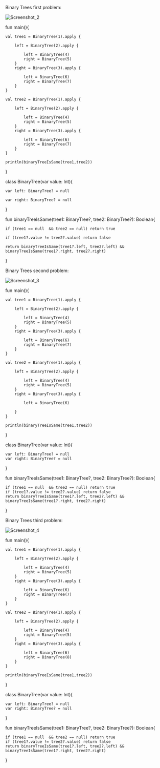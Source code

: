 Binary Trees first problem:


![Screenshot_2](https://github.com/erina883/Provlem/assets/61052816/51172822-dee1-442c-8c88-be0d3545f9e3)



fun main(){

    val tree1 = BinaryTree(1).apply {
    
        left = BinaryTree(2).apply {
        
            left = BinaryTree(4)
            right = BinaryTree(5)
        }
        right = BinaryTree(3).apply {
        
            left = BinaryTree(6)
            right = BinaryTree(7)
        }
    }

    val tree2 = BinaryTree(1).apply {
    
        left = BinaryTree(2).apply {
        
            left = BinaryTree(4)
            right = BinaryTree(5)
        }
        right = BinaryTree(3).apply {
        
            left = BinaryTree(6)
            right = BinaryTree(7)
        }
    }

    println(binaryTreeIsSame(tree1,tree2))
    
}


class BinaryTree(var value: Int){

    var left: BinaryTree? = null
    
    var right: BinaryTree? = null
    
}


fun binaryTreeIsSame(tree1: BinaryTree?, tree2: BinaryTree?): Boolean{

    if (tree1 == null  && tree2 == null) return true
    
    if (tree1?.value != tree2?.value) return false
    
    return binaryTreeIsSame(tree1?.left, tree2?.left) && binaryTreeIsSame(tree1?.right, tree2?.right)
    
}



Binary Trees second problem:


![Screenshot_3](https://github.com/erina883/Provlem/assets/61052816/d10d729d-c849-4f81-9252-ebb330ddc6e7)



fun main(){


    val tree1 = BinaryTree(1).apply {
    
        left = BinaryTree(2).apply {
        
            left = BinaryTree(4)
            right = BinaryTree(5)
        }
        right = BinaryTree(3).apply {
        
            left = BinaryTree(6)
            right = BinaryTree(7)
        }
    }

    val tree2 = BinaryTree(1).apply {
    
        left = BinaryTree(2).apply {
        
            left = BinaryTree(4)
            right = BinaryTree(5)
        }
        right = BinaryTree(3).apply {
        
            left = BinaryTree(6)

        }
    }

    println(binaryTreeIsSame(tree1,tree2))
}

class BinaryTree(var value: Int){

    var left: BinaryTree? = null
    var right: BinaryTree? = null
    
}

fun binaryTreeIsSame(tree1: BinaryTree?, tree2: BinaryTree?): Boolean{

    if (tree1 == null  && tree2 == null) return true
    if (tree1?.value != tree2?.value) return false
    return binaryTreeIsSame(tree1?.left, tree2?.left) && binaryTreeIsSame(tree1?.right, tree2?.right)
    
}


Binary Trees third problem:

![Screenshot_4](https://github.com/erina883/Provlem/assets/61052816/52ea65e6-3550-419f-a049-fec822786543)


fun main(){

    val tree1 = BinaryTree(1).apply {
    
        left = BinaryTree(2).apply {
        
            left = BinaryTree(4)
            right = BinaryTree(5)
        }
        right = BinaryTree(3).apply {
        
            left = BinaryTree(6)
            right = BinaryTree(7)
        }
    }

    val tree2 = BinaryTree(1).apply {
    
        left = BinaryTree(2).apply {
        
            left = BinaryTree(4)
            right = BinaryTree(5)
        }
        right = BinaryTree(3).apply {
        
            left = BinaryTree(6)
            right = BinaryTree(8)
        }
    }

    println(binaryTreeIsSame(tree1,tree2))
}

class BinaryTree(var value: Int){

    var left: BinaryTree? = null
    var right: BinaryTree? = null
}

fun binaryTreeIsSame(tree1: BinaryTree?, tree2: BinaryTree?): Boolean{

    if (tree1 == null  && tree2 == null) return true
    if (tree1?.value != tree2?.value) return false
    return binaryTreeIsSame(tree1?.left, tree2?.left) && binaryTreeIsSame(tree1?.right, tree2?.right)
}
